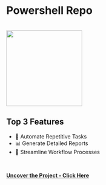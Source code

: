# Powershell Repo  

<br>

<img src="https://i.imgur.com/GVycD9D.png" height="200">
<br>

## Top 3 Features

* 🔧 Automate Repetitive Tasks
* 📊 Generate Detailed Reports
* 🔄 Streamline Workflow Processes
<br>

**[Uncover the Project - Click Here](https://github.com/MrOlof/Powershell)**

